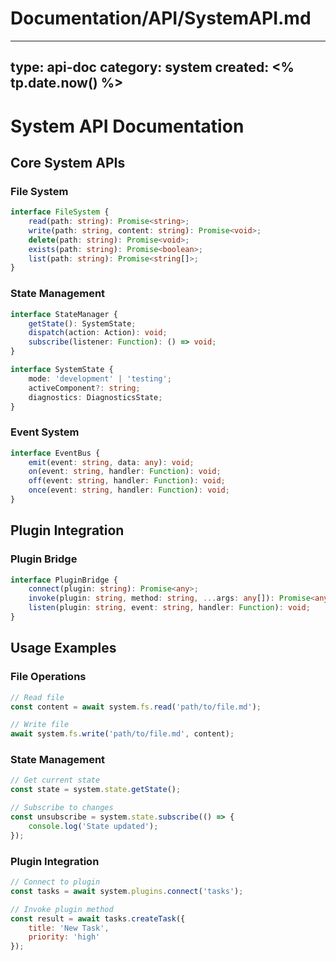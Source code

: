 # Documentation/API/SystemAPI.md
---
type: api-doc
category: system
created: <% tp.date.now() %>
---

# System API Documentation

## Core System APIs

### File System
```typescript
interface FileSystem {
    read(path: string): Promise<string>;
    write(path: string, content: string): Promise<void>;
    delete(path: string): Promise<void>;
    exists(path: string): Promise<boolean>;
    list(path: string): Promise<string[]>;
}
```

### State Management
```typescript
interface StateManager {
    getState(): SystemState;
    dispatch(action: Action): void;
    subscribe(listener: Function): () => void;
}

interface SystemState {
    mode: 'development' | 'testing';
    activeComponent?: string;
    diagnostics: DiagnosticsState;
}
```

### Event System
```typescript
interface EventBus {
    emit(event: string, data: any): void;
    on(event: string, handler: Function): void;
    off(event: string, handler: Function): void;
    once(event: string, handler: Function): void;
}
```

## Plugin Integration

### Plugin Bridge
```typescript
interface PluginBridge {
    connect(plugin: string): Promise<any>;
    invoke(plugin: string, method: string, ...args: any[]): Promise<any>;
    listen(plugin: string, event: string, handler: Function): void;
}
```

## Usage Examples

### File Operations
```javascript
// Read file
const content = await system.fs.read('path/to/file.md');

// Write file
await system.fs.write('path/to/file.md', content);
```

### State Management
```javascript
// Get current state
const state = system.state.getState();

// Subscribe to changes
const unsubscribe = system.state.subscribe(() => {
    console.log('State updated');
});
```

### Plugin Integration
```javascript
// Connect to plugin
const tasks = await system.plugins.connect('tasks');

// Invoke plugin method
const result = await tasks.createTask({
    title: 'New Task',
    priority: 'high'
});
```
